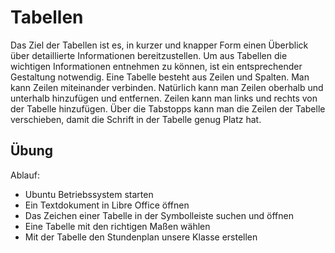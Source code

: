 # Tabellen  
Das Ziel der Tabellen ist es, in kurzer und knapper Form einen Überblick über detaillierte Informationen bereitzustellen.
Um aus Tabellen die wichtigen Informationen entnehmen zu können, ist ein entsprechender Gestaltung notwendig.
Eine Tabelle besteht aus Zeilen und Spalten. Man kann Zeilen miteinander verbinden. Natürlich kann man Zeilen oberhalb und unterhalb
hinzufügen und entfernen. Zeilen kann man links und rechts von der Tabelle hinzufügen. Über die Tabstopps kann man die Zeilen der Tabelle
verschieben, damit die Schrift in der Tabelle genug Platz hat. 



## Übung
Ablauf: 
* Ubuntu Betriebssystem starten 
* Ein Textdokument in Libre Office öffnen 
* Das Zeichen einer Tabelle in der Symbolleiste suchen und öffnen
* Eine Tabelle mit den richtigen Maßen wählen
* Mit der Tabelle den Stundenplan unsere Klasse erstellen    
